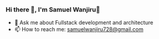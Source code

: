 
### Hi there 👋,  I'm Samuel Wanjiru🚀

- 💬 Ask me about Fullstack development and architecture 
- 📫 How to reach me: samuelwanjiru728@gmail.com 







